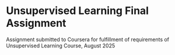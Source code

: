 # Unsupervised Learning Final Assignment
Assignment submitted to Coursera for fulfillment of requirements of Unsupervised Learning Course, August 2025
